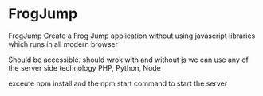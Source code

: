 # FrogJump
FrogJump
Create a Frog Jump application without using javascript libraries which runs in all modern browser

Should be accessible.
should wrok with and without js
we can use any of the server side technology PHP, Python, Node

exceute npm install and the npm start command to start the server
